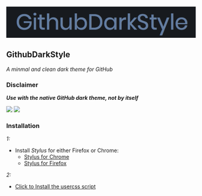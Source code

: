 ![](assets/gds.png)

## GithubDarkStyle

_A minmal and clean dark theme for GitHub_

### Disclaimer

**_Use with the native GitHub dark theme, not by itself_**

![](assets/profile-screenshot.png)
![](assets/org-screenshot.png)

### Installation

*1:*

- Install *Stylus* for either Firefox or Chrome:
  * [Stylus for Chrome](https://chrome.google.com/webstore/detail/stylus/clngdbkpkpeebahjckkjfobafhncgmne?hl=en)
  * [Stylus for Firefox](https://addons.mozilla.org/en-US/firefox/addon/styl-us/)  

*2:*

- [Click to  Install the usercss script](https://raw.githubusercontent.com/brian6932/GithubDarkStyle/master/styles/githubDarkStyle.user.css)
